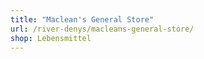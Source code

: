 ```yaml
---
title: "Maclean's General Store"
url: /river-denys/macleans-general-store/
shop: Lebensmittel
---
```

